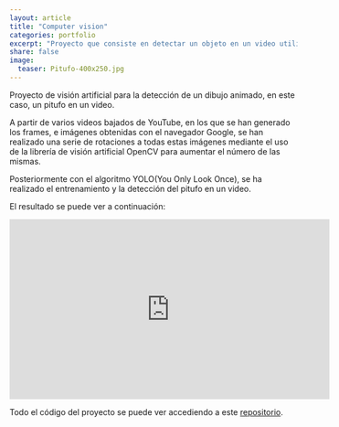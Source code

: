 ```yaml
---
layout: article
title: "Computer vision"
categories: portfolio
excerpt: "Proyecto que consiste en detectar un objeto en un video utilizando el algoritmo YOLO y la librería de visión artificial OpenCV"
share: false
image:
  teaser: Pitufo-400x250.jpg
---
```


Proyecto de visión artificial para la detección de un dibujo animado, en este caso, un pitufo en un video.

A partir de varios videos bajados de YouTube, en los que se han generado los frames, e imágenes obtenidas con el navegador Google, se han realizado una serie de rotaciones a todas estas imágenes mediante el uso de la librería de visión artificial OpenCV para aumentar el número de las mismas.

Posteriormente con el algoritmo YOLO(You Only Look Once), se ha realizado el entrenamiento y la detección del pitufo en un video.

El resultado se puede ver a continuación:

<iframe width="560" height="315" src="https://www.youtube.com/embed/TT2f3hVATt8" title="YouTube video player" frameborder="0" allow="accelerometer; autoplay; clipboard-write; encrypted-media; gyroscope; picture-in-picture" allowfullscreen></iframe>

Todo el código del proyecto se puede ver accediendo a este [repositorio](https://github.com/sonimik13/computer-vision).
